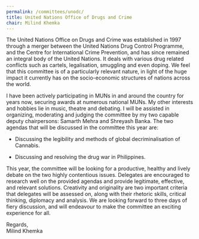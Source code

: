 ```yaml
---
permalink: /committees/unodc/
title: United Nations Office of Drugs and Crime
chair: Milind Khemka
---
```


The United Nations Office on Drugs and Crime was established in 1997 through a merger between the United Nations Drug Control Programme, and the Centre for International Crime Prevention, and has since remained an integral body of the United Nations. It deals with various drug related conflicts such as cartels, legalisation, smuggling and even doping. We feel that this committee is of a particularly relevant nature, in light of the huge impact it currently has on the socio-economic structures of nations across the world.

I have been actively participating in MUNs in and around the country for years now, securing awards at numerous national MUNs. My other interests and hobbies lie in music, theatre and debating. I will be assisted in organizing, moderating and judging the committee by my two capable deputy chairpersons: Samarth Mehra and Shreyash Banka. The two agendas that will be discussed in the committee this year are:

- Discussing the legibility and methods of global decriminalisation of Cannabis.

- Discussing and resolving the drug war in Philippines.

This year, the committee will be looking for a productive, healthy and lively debate on the two highly contentious issues. Delegates are encouraged to research well on the provided agendas and provide legitimate, effective, and relevant solutions. Creativity and originality are two important criteria that delegates will be assessed on, along with their rhetoric skills, critical thinking, diplomacy and analysis. We are looking forward to three days of fiery discussion, and will endeavour to make the committee an exciting experience for all.

Regards,<br>
Milind Khemka
